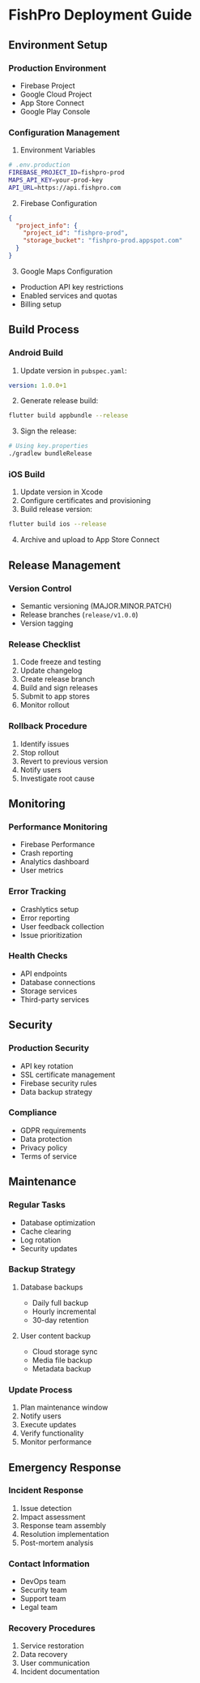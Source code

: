 # FishPro Deployment Guide

## Environment Setup

### Production Environment
- Firebase Project
- Google Cloud Project
- App Store Connect
- Google Play Console

### Configuration Management
1. Environment Variables
```bash
# .env.production
FIREBASE_PROJECT_ID=fishpro-prod
MAPS_API_KEY=your-prod-key
API_URL=https://api.fishpro.com
```

2. Firebase Configuration
```json
{
  "project_info": {
    "project_id": "fishpro-prod",
    "storage_bucket": "fishpro-prod.appspot.com"
  }
}
```

3. Google Maps Configuration
- Production API key restrictions
- Enabled services and quotas
- Billing setup

## Build Process

### Android Build
1. Update version in `pubspec.yaml`:
```yaml
version: 1.0.0+1
```

2. Generate release build:
```bash
flutter build appbundle --release
```

3. Sign the release:
```bash
# Using key.properties
./gradlew bundleRelease
```

### iOS Build
1. Update version in Xcode
2. Configure certificates and provisioning
3. Build release version:
```bash
flutter build ios --release
```

4. Archive and upload to App Store Connect

## Release Management

### Version Control
- Semantic versioning (MAJOR.MINOR.PATCH)
- Release branches (`release/v1.0.0`)
- Version tagging

### Release Checklist
1. Code freeze and testing
2. Update changelog
3. Create release branch
4. Build and sign releases
5. Submit to app stores
6. Monitor rollout

### Rollback Procedure
1. Identify issues
2. Stop rollout
3. Revert to previous version
4. Notify users
5. Investigate root cause

## Monitoring

### Performance Monitoring
- Firebase Performance
- Crash reporting
- Analytics dashboard
- User metrics

### Error Tracking
- Crashlytics setup
- Error reporting
- User feedback collection
- Issue prioritization

### Health Checks
- API endpoints
- Database connections
- Storage services
- Third-party services

## Security

### Production Security
- API key rotation
- SSL certificate management
- Firebase security rules
- Data backup strategy

### Compliance
- GDPR requirements
- Data protection
- Privacy policy
- Terms of service

## Maintenance

### Regular Tasks
- Database optimization
- Cache clearing
- Log rotation
- Security updates

### Backup Strategy
1. Database backups
   - Daily full backup
   - Hourly incremental
   - 30-day retention

2. User content backup
   - Cloud storage sync
   - Media file backup
   - Metadata backup

### Update Process
1. Plan maintenance window
2. Notify users
3. Execute updates
4. Verify functionality
5. Monitor performance

## Emergency Response

### Incident Response
1. Issue detection
2. Impact assessment
3. Response team assembly
4. Resolution implementation
5. Post-mortem analysis

### Contact Information
- DevOps team
- Security team
- Support team
- Legal team

### Recovery Procedures
1. Service restoration
2. Data recovery
3. User communication
4. Incident documentation
